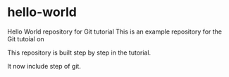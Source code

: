 # hello-world
Hello World repository for Git tutorial
This is an example repository for the Git tutoial on 

This repository is built step by step in the tutorial.

It now include step of git.
